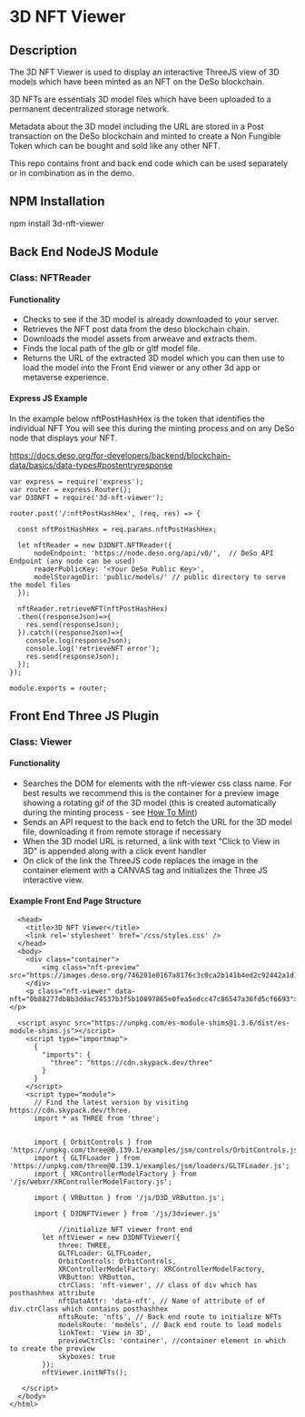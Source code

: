 # 3D NFT Viewer

## Description

The 3D NFT Viewer is used to display an interactive ThreeJS view of 3D models which have been minted as an NFT on the DeSo blockchain.

3D NFTs are essentials 3D model files which have been uploaded to a permanent decentralized storage network.

Metadata about the 3D model including the URL are stored in a Post transaction on the DeSo blockchain and minted to create a Non Fungible Token which can be bought and sold like any other NFT.

This repo contains front and back end code which can be used separately or in combination as in the demo.

## NPM Installation 

npm install 3d-nft-viewer

## Back End NodeJS Module
### Class: NFTReader
#### Functionality
- Checks to see if the 3D model is already downloaded to your server.
- Retrieves the NFT post data from the deso blockchain chain.
- Downloads the model assets from arweave and extracts them.
- Finds the local path of the glb or gltf model file.
- Returns the URL of the extracted 3D model which you can then use to load the model into the Front End viewer or any other 3d app or metaverse experience.

#### Express JS Example 

In the example below nftPostHashHex is the token that identifies the individual NFT You will see this during the minting process and on any DeSo node that displays your NFT.

https://docs.deso.org/for-developers/backend/blockchain-data/basics/data-types#postentryresponse

```
var express = require('express');
var router = express.Router();
var D3DNFT = require('3d-nft-viewer');

router.post('/:nftPostHashHex', (req, res) => {

  const nftPostHashHex = req.params.nftPostHashHex;

  let nftReader = new D3DNFT.NFTReader({
      nodeEndpoint: 'https://node.deso.org/api/v0/',  // DeSo API Endpoint (any node can be used)
      readerPublicKey: '<Your DeSo Public Key>',
      modelStorageDir: 'public/models/' // public directory to serve the model files
  });

  nftReader.retrieveNFT(nftPostHashHex)
  .then((responseJson)=>{
    res.send(responseJson);
  }).catch((responseJson)=>{
    console.log(responseJson);
    console.log('retrieveNFT error');
    res.send(responseJson);
  });
});

module.exports = router;
```

## Front End Three JS Plugin
### Class: Viewer
#### Functionality
- Searches the DOM for elements with the nft-viewer css class name. For best results we recommend this is the container for a preview image showing a rotating gif of the 3D model (this is created automatically during the minting process - see [How To Mint](https://www.youtube.com/watch?v=dhXX_bFkEf8))
- Sends an API request to the back end to fetch the URL for the 3D model file, downloading it from remote storage if necessary
- When the 3D model URL is returned, a link with text "Click to View in 3D" is appended along with a click event handler
- On click of the link the ThreeJS code replaces the image in the container element with a CANVAS tag and initializes the Three JS interactive view.

#### Example Front End Page Structure
```
  <head>
    <title>3D NFT Viewer</title>
    <link rel='stylesheet' href='/css/styles.css' />
  </head>
  <body>
    <div class="container">
		<img class="nft-preview" src="https://images.deso.org/746201e0167a8176c3c0ca2b141b4ed2c92442a1d16a55ab999a558e8a831a28.gif"/>
	</div>
	<p class="nft-viewer" data-nft="0b88277db8b3ddac74537b3f5b10897865e0fea5edcc47c86547a36fd5cf6693">Loading...</p>

  <script async src="https://unpkg.com/es-module-shims@1.3.6/dist/es-module-shims.js"></script>
    <script type="importmap">
      {
        "imports": {
          "three": "https://cdn.skypack.dev/three"
        }
      }
    </script>
    <script type="module">
      // Find the latest version by visiting https://cdn.skypack.dev/three.
      import * as THREE from 'three';


      import { OrbitControls } from 'https://unpkg.com/three@0.139.1/examples/jsm/controls/OrbitControls.js';
      import { GLTFLoader } from 'https://unpkg.com/three@0.139.1/examples/jsm/loaders/GLTFLoader.js';
      import { XRControllerModelFactory } from '/js/webxr/XRControllerModelFactory.js';

      import { VRButton } from '/js/D3D_VRButton.js';

      import { D3DNFTViewer } from '/js/3dviewer.js'

            //initialize NFT viewer front end
        let nftViewer = new D3DNFTViewer({
            three: THREE,
            GLTFLoader: GLTFLoader,
            OrbitControls: OrbitControls,
            XRControllerModelFactory: XRControllerModelFactory,
            VRButton: VRButton,
            ctrClass: 'nft-viewer', // class of div which has posthashhex attribute
            nftDataAttr: 'data-nft', // Name of attribute of of div.ctrClass which contains posthashhex
            nftsRoute: 'nfts', // Back end route to initialize NFTs
            modelsRoute: 'models', // Back end route to load models
            linkText: 'View in 3D',
            previewCtrCls: 'container', //container element in which to create the preview
            skyboxes: true
        });
        nftViewer.initNFTs();

   </script>
  </body>
</html>
```